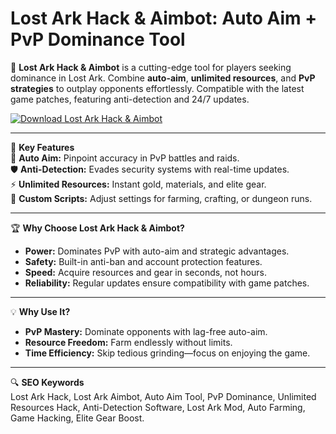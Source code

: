 # Lost Ark Hack & Aimbot: Auto Aim + PvP Dominance Tool  

🚀 **Lost Ark Hack & Aimbot** is a cutting-edge tool for players seeking dominance in Lost Ark. Combine **auto-aim**, **unlimited resources**, and **PvP strategies** to outplay opponents effortlessly. Compatible with the latest game patches, featuring anti-detection and 24/7 updates.  

[![Download Lost Ark Hack & Aimbot](https://img.shields.io/badge/Download-Lost_Ark_Hack_&_Aimbot-blueviolet)](#)  

---

🎯 **Key Features**  
🌟 **Auto Aim:** Pinpoint accuracy in PvP battles and raids.  
🛡️ **Anti-Detection:** Evades security systems with real-time updates.  
⚡ **Unlimited Resources:** Instant gold, materials, and elite gear.  
🔧 **Custom Scripts:** Adjust settings for farming, crafting, or dungeon runs.  

---

🏆 **Why Choose Lost Ark Hack & Aimbot?**  
- **Power:** Dominates PvP with auto-aim and strategic advantages.  
- **Safety:** Built-in anti-ban and account protection features.  
- **Speed:** Acquire resources and gear in seconds, not hours.  
- **Reliability:** Regular updates ensure compatibility with game patches.  

---

💡 **Why Use It?**  
- **PvP Mastery:** Dominate opponents with lag-free auto-aim.  
- **Resource Freedom:** Farm endlessly without limits.  
- **Time Efficiency:** Skip tedious grinding—focus on enjoying the game.  

---

🔍 **SEO Keywords**  
Lost Ark Hack, Lost Ark Aimbot, Auto Aim Tool, PvP Dominance, Unlimited Resources Hack, Anti-Detection Software, Lost Ark Mod, Auto Farming, Game Hacking, Elite Gear Boost.  
